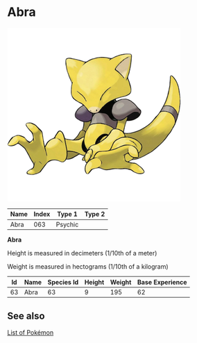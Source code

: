 # Abra


![Abra](images/063.png)

| **Name** | **Index** | **Type 1** | **Type 2** |
|----|----|----|----|
| Abra | 063 | Psychic  |  |

**Abra** 


Height is measured in decimeters (1/10th of a meter)

Weight is measured in hectograms (1/10th of a kilogram)

| **Id** | **Name** | **Species Id** | **Height** | **Weight** | **Base Experience** |
|--------|----------|----------------|------------|------------|---------------------|
| 63 | Abra | 63 | 9 | 195 | 62 |


## See also

[List of Pokémon](../pokemon.md)
